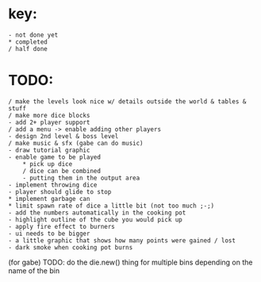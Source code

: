 # key:
	- not done yet
	* completed
	/ half done

# TODO:
	/ make the levels look nice w/ details outside the world & tables & stuff
	/ make more dice blocks
	- add 2+ player support
	/ add a menu -> enable adding other players
	- design 2nd level & boss level
	/ make music & sfx (gabe can do music)
	- draw tutorial graphic
	- enable game to be played
		* pick up dice
		/ dice can be combined
		- putting them in the output area
	- implement throwing dice
	- player should glide to stop
	* implement garbage can
	* limit spawn rate of dice a little bit (not too much ;-;)
	- add the numbers automatically in the cooking pot
	- highlight outline of the cube you would pick up
	- apply fire effect to burners
	- ui needs to be bigger
	- a little graphic that shows how many points were gained / lost
	- dark smoke when cooking pot burns
	
(for gabe) TODO: do the die.new() thing for multiple bins depending on the name of the bin
